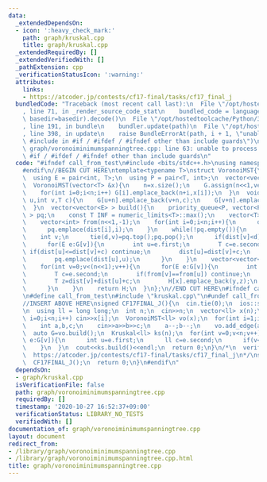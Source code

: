 ```yaml
---
data:
  _extendedDependsOn:
  - icon: ':heavy_check_mark:'
    path: graph/kruskal.cpp
    title: graph/kruskal.cpp
  _extendedRequiredBy: []
  _extendedVerifiedWith: []
  _pathExtension: cpp
  _verificationStatusIcon: ':warning:'
  attributes:
    links:
    - https://atcoder.jp/contests/cf17-final/tasks/cf17_final_j
  bundledCode: "Traceback (most recent call last):\n  File \"/opt/hostedtoolcache/Python/3.9.0/x64/lib/python3.9/site-packages/onlinejudge_verify/documentation/build.py\"\
    , line 71, in _render_source_code_stat\n    bundled_code = language.bundle(stat.path,\
    \ basedir=basedir).decode()\n  File \"/opt/hostedtoolcache/Python/3.9.0/x64/lib/python3.9/site-packages/onlinejudge_verify/languages/cplusplus.py\"\
    , line 191, in bundle\n    bundler.update(path)\n  File \"/opt/hostedtoolcache/Python/3.9.0/x64/lib/python3.9/site-packages/onlinejudge_verify/languages/cplusplus_bundle.py\"\
    , line 398, in update\n    raise BundleErrorAt(path, i + 1, \"unable to process\
    \ #include in #if / #ifdef / #ifndef other than include guards\")\nonlinejudge_verify.languages.cplusplus_bundle.BundleErrorAt:\
    \ graph/voronoiminimumspanningtree.cpp: line 63: unable to process #include in\
    \ #if / #ifdef / #ifndef other than include guards\n"
  code: "#ifndef call_from_test\n#include <bits/stdc++.h>\nusing namespace std;\n\
    #endif\n//BEGIN CUT HERE\ntemplate<typename T>\nstruct VoronoiMST{\n  int n;\n\
    \  using E = pair<int, T>;\n  using P = pair<T, int>;\n  vector<vector<E> > G;\n\
    \  VoronoiMST(vector<T> &x){\n    n=x.size();\n    G.assign(n<<1,vector<E>());\n\
    \    for(int i=0;i<n;i++) G[i].emplace_back(n+i,x[i]);\n  }\n  void add_edge(int\
    \ u,int v,T c){\n    G[u+n].emplace_back(v+n,c);\n    G[v+n].emplace_back(u+n,c);\n\
    \  }\n  vector<vector<E> > build(){\n    priority_queue<P, vector<P>, greater<P>\
    \ > pq;\n    const T INF = numeric_limits<T>::max();\n    vector<T> dist(n<<1,INF);\n\
    \    vector<int> from(n<<1,-1);\n    for(int i=0;i<n;i++){\n      dist[i]=0;from[i]=i;\n\
    \      pq.emplace(dist[i],i);\n    }\n    while(!pq.empty()){\n      T d;\n  \
    \    int v;\n      tie(d,v)=pq.top();pq.pop();\n      if(dist[v]<d) continue;\n\
    \      for(E e:G[v]){\n        int u=e.first;\n        T c=e.second;\n       \
    \ if(dist[u]<=dist[v]+c) continue;\n        dist[u]=dist[v]+c;\n        from[u]=from[v];\n\
    \        pq.emplace(dist[u],u);\n      }\n    }\n    vector<vector<E> > H(n);\n\
    \    for(int v=0;v<(n<<1);v++){\n      for(E e:G[v]){\n        int u=e.first;\n\
    \        T c=e.second;\n        if(from[v]==from[u]) continue;\n        int x=from[v],y=from[u];\n\
    \        T z=dist[v]+dist[u]+c;\n        H[x].emplace_back(y,z);\n        H[y].emplace_back(x,z);\n\
    \      }\n    }\n    return H;\n  }\n};\n//END CUT HERE\n#ifndef call_from_test\n\
    \n#define call_from_test\n#include \"kruskal.cpp\"\n#undef call_from_test\n\n\
    //INSERT ABOVE HERE\nsigned CF17FINAL_J(){\n  cin.tie(0);\n  ios::sync_with_stdio(0);\n\
    \n  using ll = long long;\n  int n;\n  cin>>n;\n  vector<ll> x(n);\n  for(int\
    \ i=0;i<n;i++) cin>>x[i];\n  VoronoiMST<ll> vo(x);\n  for(int i=1;i<n;i++){\n\
    \    int a,b,c;\n    cin>>a>>b>>c;\n    a--;b--;\n    vo.add_edge(a,b,c);\n  }\n\
    \  auto G=vo.build();\n  Kruskal<ll> ks(n);\n  for(int v=0;v<n;v++){\n    for(auto\
    \ e:G[v]){\n      int u=e.first;\n      ll c=e.second;\n      if(v<u) ks.add_edge(v,u,c);\n\
    \    }\n  }\n  cout<<ks.build()<<endl;\n  return 0;\n}\n/*\n  verified on 2020/05/07\n\
    \  https://atcoder.jp/contests/cf17-final/tasks/cf17_final_j\n*/\nsigned main(){\n\
    \  CF17FINAL_J();\n  return 0;\n}\n#endif\n"
  dependsOn:
  - graph/kruskal.cpp
  isVerificationFile: false
  path: graph/voronoiminimumspanningtree.cpp
  requiredBy: []
  timestamp: '2020-10-27 16:52:37+09:00'
  verificationStatus: LIBRARY_NO_TESTS
  verifiedWith: []
documentation_of: graph/voronoiminimumspanningtree.cpp
layout: document
redirect_from:
- /library/graph/voronoiminimumspanningtree.cpp
- /library/graph/voronoiminimumspanningtree.cpp.html
title: graph/voronoiminimumspanningtree.cpp
---
```


